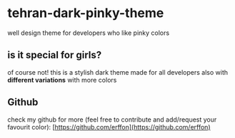 # tehran-dark-pinky-theme

well design theme for developers who like pinky colors

## is it special for girls?

of course not! this is a stylish dark theme made for all developers also with **different variations** with more colors

## Github

check my github for more (feel free to contribute and add/request your favourit color):
[https://github.com/erffon](https://github.com/erffon)
